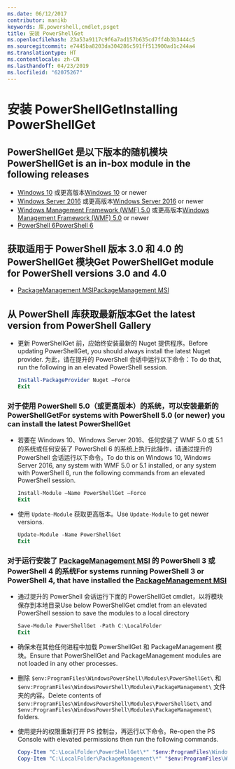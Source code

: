 ```yaml
---
ms.date: 06/12/2017
contributor: manikb
keywords: 库,powershell,cmdlet,psget
title: 安装 PowerShellGet
ms.openlocfilehash: 23a53a9117c9f6a7ad157b635cd7ff4b3b3444c5
ms.sourcegitcommit: e7445ba8203da304286c591ff513900ad1c244a4
ms.translationtype: HT
ms.contentlocale: zh-CN
ms.lasthandoff: 04/23/2019
ms.locfileid: "62075267"
---
```

# <a name="installing-powershellget"></a><span data-ttu-id="cccd4-103">安装 PowerShellGet</span><span class="sxs-lookup"><span data-stu-id="cccd4-103">Installing PowerShellGet</span></span>

## <a name="powershellget-is-an-in-box-module-in-the-following-releases"></a><span data-ttu-id="cccd4-104">PowerShellGet 是以下版本的随机模块</span><span class="sxs-lookup"><span data-stu-id="cccd4-104">PowerShellGet is an in-box module in the following releases</span></span>

- <span data-ttu-id="cccd4-105">[Windows 10](https://www.microsoft.com/windows) 或更高版本</span><span class="sxs-lookup"><span data-stu-id="cccd4-105">[Windows 10](https://www.microsoft.com/windows) or newer</span></span>
- <span data-ttu-id="cccd4-106">[Windows Server 2016](/windows-server/windows-server) 或更高版本</span><span class="sxs-lookup"><span data-stu-id="cccd4-106">[Windows Server 2016](/windows-server/windows-server) or newer</span></span>
- <span data-ttu-id="cccd4-107">[Windows Management Framework (WMF) 5.0](https://www.microsoft.com/download/details.aspx?id=50395) 或更高版本</span><span class="sxs-lookup"><span data-stu-id="cccd4-107">[Windows Management Framework (WMF) 5.0](https://www.microsoft.com/download/details.aspx?id=50395) or newer</span></span>
- [<span data-ttu-id="cccd4-108">PowerShell 6</span><span class="sxs-lookup"><span data-stu-id="cccd4-108">PowerShell 6</span></span>](https://github.com/PowerShell/PowerShell/releases)

## <a name="get-powershellget-module-for-powershell-versions-30-and-40"></a><span data-ttu-id="cccd4-109">获取适用于 PowerShell 版本 3.0 和 4.0 的 PowerShellGet 模块</span><span class="sxs-lookup"><span data-stu-id="cccd4-109">Get PowerShellGet module for PowerShell versions 3.0 and 4.0</span></span>

- [<span data-ttu-id="cccd4-110">PackageManagement MSI</span><span class="sxs-lookup"><span data-stu-id="cccd4-110">PackageManagement MSI</span></span>](https://www.microsoft.com/download/details.aspx?id=51451)

## <a name="get-the-latest-version-from-powershell-gallery"></a><span data-ttu-id="cccd4-111">从 PowerShell 库获取最新版本</span><span class="sxs-lookup"><span data-stu-id="cccd4-111">Get the latest version from PowerShell Gallery</span></span>

- <span data-ttu-id="cccd4-112">更新 PowerShellGet 前，应始终安装最新的 Nuget 提供程序。</span><span class="sxs-lookup"><span data-stu-id="cccd4-112">Before updating PowerShellGet, you should always install the latest Nuget provider.</span></span> <span data-ttu-id="cccd4-113">为此，请在提升的 PowerShell 会话中运行以下命令：</span><span class="sxs-lookup"><span data-stu-id="cccd4-113">To do that, run the following in an elevated PowerShell session.</span></span>

  ```powershell
  Install-PackageProvider Nuget –Force
  Exit
  ```

### <a name="for-systems-with-powershell-50-or-newer-you-can-install-the-latest-powershellget"></a><span data-ttu-id="cccd4-114">对于使用 PowerShell 5.0（或更高版本）的系统，可以安装最新的 PowerShellGet</span><span class="sxs-lookup"><span data-stu-id="cccd4-114">For systems with PowerShell 5.0 (or newer) you can install the latest PowerShellGet</span></span>

- <span data-ttu-id="cccd4-115">若要在 Windows 10、Windows Server 2016、任何安装了 WMF 5.0 或 5.1 的系统或任何安装了 PowerShell 6 的系统上执行此操作，请通过提升的 PowerShell 会话运行以下命令。</span><span class="sxs-lookup"><span data-stu-id="cccd4-115">To do this on Windows 10, Windows Server 2016, any system with WMF 5.0 or 5.1 installed, or any system with PowerShell 6, run the following commands from an elevated PowerShell session.</span></span>

  ```powershell
  Install-Module –Name PowerShellGet –Force
  Exit
  ```

- <span data-ttu-id="cccd4-116">使用 `Update-Module` 获取更高版本。</span><span class="sxs-lookup"><span data-stu-id="cccd4-116">Use `Update-Module` to get newer versions.</span></span>

  ```powershell
  Update-Module -Name PowerShellGet
  Exit
  ```

### <a name="for-systems-running-powershell-3-or-powershell-4-that-have-installed-the-packagemanagement-msihttpswwwmicrosoftcomdownloaddetailsaspxid51451"></a><span data-ttu-id="cccd4-117">对于运行安装了 [PackageManagement MSI](https://www.microsoft.com/download/details.aspx?id=51451) 的 PowerShell 3 或 PowerShell 4 的系统</span><span class="sxs-lookup"><span data-stu-id="cccd4-117">For systems running PowerShell 3 or PowerShell 4, that have installed the [PackageManagement MSI](https://www.microsoft.com/download/details.aspx?id=51451)</span></span>

- <span data-ttu-id="cccd4-118">通过提升的 PowerShell 会话运行下面的 PowerShellGet cmdlet，以将模块保存到本地目录</span><span class="sxs-lookup"><span data-stu-id="cccd4-118">Use below PowerShellGet cmdlet from an elevated PowerShell session to save the modules to a local directory</span></span>

  ```powershell
  Save-Module PowerShellGet -Path C:\LocalFolder
  Exit
  ```

- <span data-ttu-id="cccd4-119">确保未在其他任何进程中加载 PowerShellGet 和 PackageManagement 模块。</span><span class="sxs-lookup"><span data-stu-id="cccd4-119">Ensure that PowerShellGet and PackageManagement modules are not loaded in any other processes.</span></span>
- <span data-ttu-id="cccd4-120">删除 `$env:ProgramFiles\WindowsPowerShell\Modules\PowerShellGet\` 和 `$env:ProgramFiles\WindowsPowerShell\Modules\PackageManagement\` 文件夹的内容。</span><span class="sxs-lookup"><span data-stu-id="cccd4-120">Delete contents of `$env:ProgramFiles\WindowsPowerShell\Modules\PowerShellGet\` and  `$env:ProgramFiles\WindowsPowerShell\Modules\PackageManagement\` folders.</span></span>
- <span data-ttu-id="cccd4-121">使用提升的权限重新打开 PS 控制台，再运行以下命令。</span><span class="sxs-lookup"><span data-stu-id="cccd4-121">Re-open the PS Console with elevated permissions then run the following commands.</span></span>

  ```powershell
  Copy-Item "C:\LocalFolder\PowerShellGet\*" "$env:ProgramFiles\WindowsPowerShell\Modules\PowerShellGet\" -Recurse -Force
  Copy-Item "C:\LocalFolder\PackageManagement\*" "$env:ProgramFiles\WindowsPowerShell\Modules\PackageManagement\" -Recurse -Force
  ```
